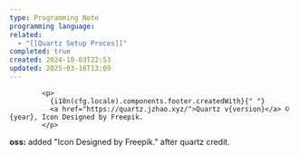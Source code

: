```yaml
---
type: Programming Note
programming language: 
related:
  - "[[Quartz Setup Proces]]"
completed: true
created: 2024-10-03T22:53
updated: 2025-03-16T13:09
---
```

```
		<p>
          {i18n(cfg.locale).components.footer.createdWith}{" "}
          <a href="https://quartz.jzhao.xyz/">Quartz v{version}</a> © {year}, Icon Designed by Freepik.
        </p>

```

**oss:** added "Icon Designed by Freepik." after quartz credit.